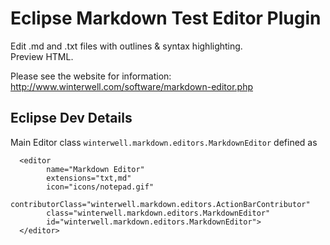 # Eclipse Markdown Test Editor Plugin

Edit .md and .txt files with outlines & syntax highlighting.  
Preview HTML.

Please see the website for information:
http://www.winterwell.com/software/markdown-editor.php

## Eclipse Dev Details

Main Editor class `winterwell.markdown.editors.MarkdownEditor` defined as

      <editor
            name="Markdown Editor"
            extensions="txt,md"
            icon="icons/notepad.gif"
            contributorClass="winterwell.markdown.editors.ActionBarContributor"
            class="winterwell.markdown.editors.MarkdownEditor"
            id="winterwell.markdown.editors.MarkdownEditor">
      </editor>
